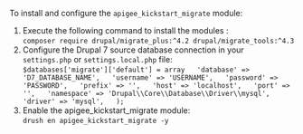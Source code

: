 To install and configure the `apigee_kickstart_migrate` module:

1. Execute the following command to install the modules :  
`composer require drupal/migrate_plus:^4.2 drupal/migrate_tools:^4.3`
2. Configure the Drupal 7 source database connection in your `settings.php` or `settings.local.php` file:  
`$databases['migrate']['default'] = array  
  'database' => 'D7_DATABASE_NAME',  
  'username' => 'USERNAME',  
  'password' => 'PASSWORD',  
  'prefix' => '',  
  'host' => 'localhost',  
  'port' => '',  
  'namespace' => 'Drupal\\Core\\Database\\Driver\\mysql',  
  'driver' => 'mysql',  
);`
3. Enable the apigee\_kickstart\_migrate module:  
`drush en apigee_kickstart_migrate -y`